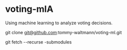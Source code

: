 # voting-mlA
Using machine learning to analyze voting decisions.

git clone git@github.com:tommy-waltmann/voting-ml.git

git fetch --recurse -submodules